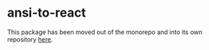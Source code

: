 # ansi-to-react

This package has been moved out of the monorepo and into its own repository [here](https://github.com/nteract/ansi-to-react).
